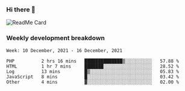 ### Hi there 👋

<!--
**itzcy/itzcy** is a ✨ _special_ ✨ repository because its `README.md` (this file) appears on your GitHub profile.

Here are some ideas to get you started:

- 🔭 I’m currently working on ...
- 🌱 I’m currently learning ...
- 👯 I’m looking to collaborate on ...
- 🤔 I’m looking for help with ...
- 💬 Ask me about ...
- 📫 How to reach me: ...
- 😄 Pronouns: ...
- ⚡ Fun fact: ...
-->
![ReadMe Card](https://github-readme-stats.vercel.app/api?username=itzcy&show_icons=true&title_color=2d3198&icon_color=797cb8&text_color=24292e&bg_color=f6f8fa)

### Weekly development breakdown
<!--START_SECTION:waka-->
```text
Week: 10 December, 2021 - 16 December, 2021

PHP          2 hrs 16 mins   ██████████████▒░░░░░░░░░░   57.88 % 
HTML         1 hr 7 mins     ███████░░░░░░░░░░░░░░░░░░   28.52 % 
Log          13 mins         █▒░░░░░░░░░░░░░░░░░░░░░░░   05.83 % 
JavaScript   8 mins          █░░░░░░░░░░░░░░░░░░░░░░░░   03.42 % 
Other        4 mins          ▓░░░░░░░░░░░░░░░░░░░░░░░░   02.00 % 
```
<!--END_SECTION:waka-->
